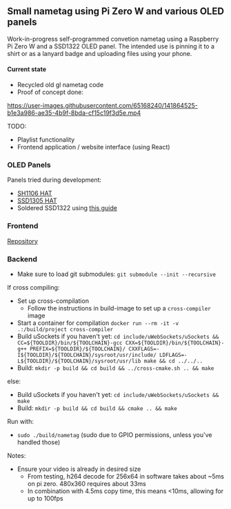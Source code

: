 ## Small nametag using Pi Zero W and various OLED panels

Work-in-progress self-programmed convetion nametag using a Raspberry Pi Zero W and a SSD1322 OLED panel. The intended
use is pinning it to a shirt or as a lanyard badge and uploading files using your phone.

#### Current state

- Recycled old gl nametag code
- Proof of concept done:

https://user-images.githubusercontent.com/65168240/141864525-b1e3a986-ae35-4b9f-8bda-cf15c19f3d5e.mp4


TODO:

- Playlist functionality
- Frontend application / website interface (using React)

### OLED Panels

Panels tried during development:

- [SH1106 HAT](https://www.waveshare.com/1.3inch-oled-hat.htm)
- [SSD1305 HAT](https://www.waveshare.com/2.23inch-oled-hat.htm)
- Soldered SSD1322
  using [this guide](https://www.balena.io/blog/build-a-raspberry-pi-powered-train-station-oled-sign-for-your-desk/)

### Frontend

[Repository](https://github.com/TheChristophe/convention-nametag-frontend)

### Backend

- Make sure to load git submodules: `git submodule --init --recursive`

If cross compiling:
- Set up cross-compilation
  - Follow the instructions in build-image to set up a `cross-compiler` image
- Start a container for compilation `docker run --rm -it -v .:/build/project cross-compiler`
- Build uSockets if you haven't yet: `cd include/uWebSockets/uSockets && CC=${TOOLDIR}/bin/${TOOLCHAIN}-gcc CXX=${TOOLDIR}/bin/${TOOLCHAIN}-g++ PREFIX=${TOOLDIR}/${TOOLCHAIN}/ CXXFLAGS=-I${TOOLDIR}/${TOOLCHAIN}/sysroot/usr/include/ LDFLAGS=-L${TOOLDIR}/${TOOLCHAIN}/sysroot/usr/lib make && cd ../../..`
- Build: `mkdir -p build && cd build && ../cross-cmake.sh .. && make`

else:

- Build uSockets if you haven't yet: `cd include/uWebSockets/uSockets && make`
- Build: `mkdir -p build && cd build && cmake .. && make`

Run with:

- `sudo ./build/nametag` (sudo due to GPIO permissions, unless you've handled those)

Notes:

- Ensure your video is already in desired size
    - From testing, h264 decode for 256x64 in software takes about ~5ms on pi zero. 480x360 requires about 33ms
    - In combination with 4.5ms copy time, this means <10ms, allowing for up to 100fps
